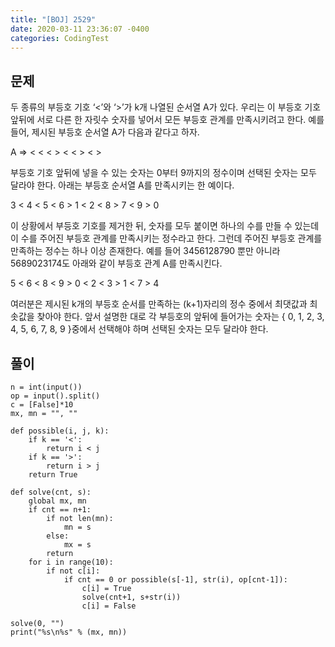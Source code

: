 ```yaml
---
title: "[BOJ] 2529"
date: 2020-03-11 23:36:07 -0400
categories: CodingTest
---
```



## 문제
두 종류의 부등호 기호 ‘<’와 ‘>’가 k개 나열된 순서열  A가 있다. 우리는 이 부등호 기호 앞뒤에 서로 다른 한 자릿수 숫자를 넣어서 모든 부등호 관계를 만족시키려고 한다. 예를 들어, 제시된 부등호 순서열 A가 다음과 같다고 하자.  

A =>  < < < > < < > < >  

부등호 기호 앞뒤에 넣을 수 있는 숫자는 0부터 9까지의 정수이며 선택된 숫자는 모두 달라야 한다. 아래는 부등호 순서열 A를 만족시키는 한 예이다.  

3 < 4 < 5 < 6 > 1 < 2 < 8 > 7 < 9 > 0  

이 상황에서 부등호 기호를 제거한 뒤, 숫자를 모두 붙이면 하나의 수를 만들 수 있는데 이 수를 주어진 부등호 관계를 만족시키는 정수라고 한다. 그런데 주어진 부등호 관계를 만족하는 정수는 하나 이상 존재한다. 예를 들어 3456128790 뿐만 아니라 5689023174도 아래와 같이 부등호 관계 A를 만족시킨다.  

5 < 6 < 8 < 9 > 0 < 2 < 3 > 1 < 7 > 4  

여러분은 제시된 k개의 부등호 순서를 만족하는 (k+1)자리의 정수 중에서 최댓값과 최솟값을 찾아야 한다. 앞서 설명한 대로 각 부등호의 앞뒤에 들어가는 숫자는 { 0, 1, 2, 3, 4, 5, 6, 7, 8, 9 }중에서 선택해야 하며 선택된 숫자는 모두 달라야 한다.  

## 풀이
```
n = int(input())
op = input().split()
c = [False]*10
mx, mn = "", ""

def possible(i, j, k):
    if k == '<':
        return i < j
    if k == '>':
        return i > j
    return True

def solve(cnt, s):
    global mx, mn
    if cnt == n+1:
        if not len(mn):
            mn = s
        else:
            mx = s
        return
    for i in range(10):
        if not c[i]:
            if cnt == 0 or possible(s[-1], str(i), op[cnt-1]):
                c[i] = True
                solve(cnt+1, s+str(i))
                c[i] = False

solve(0, "")
print("%s\n%s" % (mx, mn))
```
